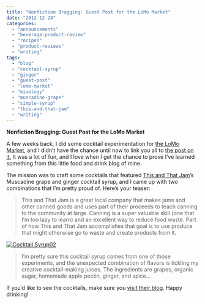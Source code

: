 ```yaml
---
title: "Nonfiction Bragging: Guest Post for the LoMo Market"
date: "2012-12-24"
categories:
  - "announcements"
  - "beverage-product-review"
  - "recipes"
  - "product-reviews"
  - "writing"
tags:
  - "blog"
  - "cocktail-syrup"
  - "ginger"
  - "guest-post"
  - "lomo-market"
  - "mixology"
  - "muscadine-grape"
  - "simple-syrup"
  - "this-and-that-jam"
  - "writing"
---
```


**Nonfiction Bragging: Guest Post for the LoMo Market**

A few weeks back, I did some cocktail experimentation for [the LoMo Market](http://www.thegourmez.com/2012/06/the-lomo-market/), and I didn’t have the chance until now to link you all to [the post on it.](http://lomomarket.com/2012/11/this-and-that-jam-cocktail-syrup/) It was a lot of fun, and I love when I get the chance to prove I’ve learned something from this little food and drink blog of mine.

The mission was to craft some cocktails that featured [This and That Jam](http://lomomarket.com/producers/this-that-jam/)’s Muscadine grape and ginger cocktail syrup, and I came up with two combinations that I’m pretty proud of. Here’s your teaser:

> This and That Jam is a great local company that makes jams and other canned goods and uses part of their proceeds to teach canning to the community at large. Canning is a super valuable skill (one that I’m too lazy to learn) and an excellent way to reduce food waste. Part of how This and That Jam accomplishes that goal is to use produce that might otherwise go to waste and create products from it.
>
>


<div class="caption">

[![](http://s3.amazonaws.com/thegourmez-wpmedia/2012/12/Cocktail-Syrup02.jpg "Cocktail Syrup02")](http://s3.amazonaws.com/thegourmez-wpmedia/2012/12/Cocktail-Syrup02.jpg)</div>

>
> I’m pretty sure this cocktail syrup comes from one of those experiments, and the unexpected combination of flavors is tickling my creative cocktail-making juices. The ingredients are grapes, organic sugar, homemade apple pectin, ginger, and spice…

If you’d like to see the cocktails, make sure you [visit their blog](http://lomomarket.com/2012/11/this-and-that-jam-cocktail-syrup/). Happy drinking!
